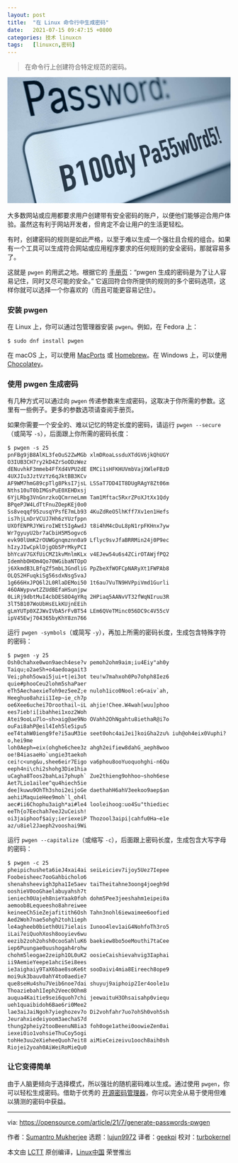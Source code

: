 ```yaml
---
layout: post
title:	"在 Linux 命令行中生成密码"
date:	2021-07-15 09:47:15 +0800 
categories:	技术 linuxcn 
tags:	[linuxcn,密码]
---
```




> 
> 在命令行上创建符合特定规范的密码。
> 
> 
> 


![](/Asserts/Images/album/202107/15/094657l4l494c0080u2ca4.jpg "Password lock")


大多数网站或应用都要求用户创建带有安全密码的账户，以便他们能够迎合用户体验。虽然这有利于网站开发者，但肯定不会让用户的生活更轻松。


有时，创建密码的规则是如此严格，以至于难以生成一个强壮且合规的组合。如果有一个工具可以生成符合网站或应用程序要求的任何规则的安全密码，那就容易多了。


这就是 `pwgen` 的用武之地。根据它的 [手册页](https://linux.die.net/man/1/pwgen)：“pwgen 生成的密码是为了让人容易记住，同时又尽可能的安全。” 它返回符合你所提供的规则的多个密码选项，这样你就可以选择一个你喜欢的（而且可能更容易记住）。


### 安装 pwgen


在 Linux 上，你可以通过包管理器安装 `pwgen`。例如，在 Fedora 上：



```
$ sudo dnf install pwgen

```

在 macOS 上，可以使用 [MacPorts](https://opensource.com/article/20/11/macports) 或 [Homebrew](https://opensource.com/article/20/6/homebrew-mac)。在 Windows 上，可以使用 [Chocolatey](https://opensource.com/article/20/3/chocolatey)。


### 使用 pwgen 生成密码


有几种方式可以通过向 `pwgen` 传递参数来生成密码，这取决于你所需的参数。这里有一些例子。更多的参数选项请查阅手册页。


如果你需要一个安全的、难以记忆的特定长度的密码，请运行 `pwgen --secure`（或简写 `-s`），后面跟上你所需的密码长度：



```
$ pwgen -s 25
pnFBg9jB8AlKL3feOuS2ZwMGb xlmDRoaLssduXTdGV6jkQhUGY O3IUB3CH7ry2kD4ZrSoODzWez
dENuvhkF3mmeb4FfXd4VPU2dE EMCi1sHFKHUVmbVajXWleFBzD 4UXJIu3JztVzYz6qJktBB3KCv
AF9WM7hmG89cpTlg8PksI7jsL LSSaT7DD4IT8DUgRAgY8Zt06m Nths10uT0bIMGsPuE0XEHDxsj
6YjLRbg3VnGnrzkoQCmrneLmm Tam1Mftac5RxrZPoXJtXx1Qdy BPqePJW4LdTtFnuZOepKEj0o0
Ss8veqqf95zusqYPsfE7mLb93 4KuZdReO5lhKff7Xv1en1Hefs is7hjLnDrVCUJ7Hh6zYUzfppn
UXOfENPRJYWiroIWEt5IgAwdJ t8i4hM4cDuL8pN1rpFKHnx7yw Wr7gyuyU2br7aCbiH5M5ogvc6
evk90lUmK2rOUWGgnqmznn0a9 Lflyc9svJfaBRRMin24j0P9ec hIzyJIwCpklDjgOb5PrMkyPCI
bhYcaV7GXfUiCMZ1kvMnlmKLx v4EJew54u6s4ZCirOTAWjfPQ2 IdemhbOHOm4Qo70WGibaNTOpO
j6XkmdB3LBfqZf5mbL3GndliG PpZbeXfWOFCpNARyXt1FWPAb8 OLQS2HFuqkiSg56sdxNsg5vaJ
1g666HxJPQ6l2L0RlaDEMoi50 1t6au7VuTN9HVPpiVmd1Gurli 46OAWypvwtZZUdBEfaHSunjpw
0LiRj9dbtMuI4cbDES8O4gYRq 2HPiaq5AANvVT32fWqNIruu3R 3lT5B107WoUbHsELkKUjnEEih
gLmYUTp0XZJWvIVbA5rFvBT54 LEm6QVeTMinc056DC9c4V55cV ipV45Ewj704365byKhY8zn766

```

运行 `pwgen -symbols`（或简写 `-y`），再加上所需的密码长度，生成包含特殊字符的密码：



```
$ pwgen -y 25
Osh0chahxe0won9aech4ese?v pemoh2ohm9aim;iu4Eiy"ah0y Taiqu;o2aeSh+o4aedoagait3
Vei;phoh5owai5jui+t|ei3ot teu!w7mahxoh0Po7ohph8Iez6 quie#phooCeu2lohm5shaPaer
eTh5AechaexieToh9ez5eeZ;e nuloh1ico0Nool:eG<aiv`ah, Heeghuo8ahzii1Iep~ie_ch7p
oe6Xee6uchei7Oroothail~iL ahjie!Chee.W4wah[wuu]phoo ees7ieb!i[ibahhei1xoz2Woh
Atei9ooLu7lo~sh>aig@ae9No OVahh2OhNgahtu8iethaR@i7o ouFai8ahP@eil4Ieh5le5ipu5
eeT4tahW0ieng9fe?i5auM3ie seet0ohc4aiJei]koiGha2zu% iuh@oh4eix0Vuphi?o,hei9me
loh0Aeph=eix(ohghe6chee3z ahgh2eifiew8dahG_aeph8woo oe!B4iasaeHo`ungie3taekoh
cei!c<ung&u,shee6eir7Eigo va6phou8ooYuoquohghi-n6Qu eeph4ni\chi2shohg3Die1hia
uCagha8Toos2bahLai7phuph` Zue2thieng9ohhoo~shoh6ese Aet7Lio1ailee^qu4hiech5ie
dee]kuwu9OhTh3shoi2eijoGe daethahH6ahV3eekoo9aep$an aehiiMaquieHee9moh`l_oh4l
aec#ii6Chophu3aigh*ai#le4 looleihoog:uo4Su"thiediec eeTh{o7Eechah7eeJ2uCeish!
oi3jaiphoof$aiy;ieriexeiP Thozool3aipi|cahfu0Ha~e1e az/u8iel2Jaeph2vooshai9Wi

```

运行 `pwgen --capitalize`（或缩写 `-c`），后面跟上密码长度，生成包含大写字母的密码：



```
$ pwgen -c 25
pheipichusheta6ieJ4xai4ai seiLeiciev7ijoy5Uez7Iepee Foobeisheec7ooGahbicholo6
shenahsheevigh3pha1Ie5aev taiTheitahne3oong4joegh9d ooshieV0ooGhaelabuyahsh7t
ieniech0Uajeh8nieYaak0foh dohm5Pee3jeeshahm1eipei0a aemoob8Lequeesho8ahreiwee
keineeCh5ieZejafitith6Osh Tahn3nohl6iewaimee6oofied Aed2Woh7nae5ohgh2toh1ieph
le4agheeb0bieth0Ui7ielais Iunoo4lev1aiG4NohfoTh3ro5 iLai7eiQuohXosh8ooyiev6wu
eezib2zoh2ohsh0cooSahluK6 baekiew8bo5oeMouthi7taCee iep6Puungae0uushogah4rohw
chohm5leogae2zeiph1OL0uK2 oosieCaishievahvig3Iaphai ii9AemieYeepe1ahciSei8ees
ie3aighaiy9TaX6bae8soKe6t sooDaivi4mia8Eireech8ope9 moi9uk3bauv0ahY4to0aedie7
que8seHu4shu7Veib6noe7dai shuyuj9aiphoip2Ier4oole1u Thoaziebah1Ieph2Veec0Ohm8
auqua4Kaitie9sei6quoh7chi jeewaituH3Ohsaisahp0viequ ueh1quaibidoh6Bae6ri0Mee2
lae3aiJaiNgoh7yieghozev7o Di2vohfahr7uo7ohSh0voh5sh Jeurahxiedeiyoom3aechaS7d
thung2pheiy2tooBeenuN8ia3 foh0oge1athei0oowieZen0ai iexei0io1vohsieThuCoy5ogi
tohHe3uu2eXieheeQuoh7eit8 aiMieCeizeivu1ooch8aih0sh Riojei2yoah0AiWeiRoMieQu0

```

### 让它变得简单


由于人脑更倾向于选择模式，所以强壮的随机密码难以生成。通过使用 `pwgen`，你可以轻松生成密码。借助于优秀的 [开源密码管理器](https://opensource.com/article/16/12/password-managers)，你可以完全从易于使用但难以猜测的密码中获益。




---


via: <https://opensource.com/article/21/7/generate-passwords-pwgen>


作者：[Sumantro Mukherjee](https://opensource.com/users/sumantro) 选题：[lujun9972](https://github.com/lujun9972) 译者：[geekpi](https://github.com/geekpi) 校对：[turbokernel](https://github.com/turbokernel)


本文由 [LCTT](https://github.com/LCTT/TranslateProject) 原创编译，[Linux中国](https://linux.cn/) 荣誉推出
